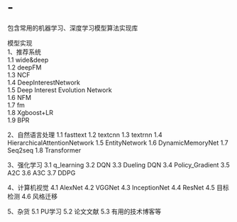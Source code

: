 # -
包含常用的机器学习、深度学习模型算法实现库

模型实现  
1、推荐系统  
1.1 wide&deep  
1.2 deepFM  
1.3 NCF  
1.4 DeepInterestNetwork   
1.5 Deep Interest Evolution Network  
1.6 NFM  
1.7 fm  
1.8 Xgboost+LR  
1.9 BPR  

2、自然语言处理
1.1 fasttext
1.2 textcnn
1.3 textrnn
1.4 HierarchicalAttentionNetwork
1.5 EntityNetwork
1.6 DynamicMemoryNet
1.7 Seq2seq
1.8 Transformer 

3、强化学习
3.1 q_learning
3.2 DQN
3.3 Dueling DQN
3.4 Policy_Gradient
3.5 A2C
3.6 A3C
3.7 DDPG

4、计算机视觉
4.1 AlexNet
4.2 VGGNet
4.3 InceptionNet
4.4 ResNet
4.5 目标检测
4.6 风格迁移

5、杂货
5.1 PU学习
5.2 论文文献
5.3 有用的技术博客等

